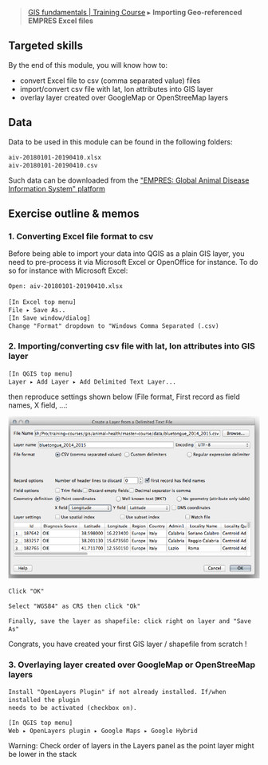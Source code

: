 > [GIS fundamentals | Training Course](agenda.md) ▸ **Importing Geo-referenced EMPRES Excel files**

## Targeted skills
By the end of this module, you will know how to:
* convert Excel file to csv (comma separated value) files
* import/convert csv file with lat, lon attributes into GIS layer
* overlay layer created over GoogleMap or OpenStreeMap layers

## Data
Data to be used in this module can be found in the following folders:
```
aiv-20180101-20190410.xlsx
aiv-20180101-20190410.csv
```

Such data can be downloaded from the ["EMPRES: Global Animal Disease Information System" platform](http://empres-i.fao.org/eipws3g/)

## Exercise outline & memos

### 1. Converting Excel file format to csv 

Before being able to import your data into QGIS as a plain GIS layer, you need to pre-process it via Microsoft Excel or OpenOffice for instance.
To do so for instance with Microsoft Excel:
```
Open: aiv-20180101-20190410.xlsx

[In Excel top menu] 
File ▸ Save As..
[In Save window/dialog]
Change "Format" dropdown to "Windows Comma Separated (.csv)
```

### 2. Importing/converting csv file with lat, lon attributes into GIS layer
```
[In QGIS top menu] 
Layer ▸ Add Layer ▸ Add Delimited Text Layer...
```
then reproduce settings shown below (File format, First record as field names, X field, ...:

![Importing csv](img/import-csv.png)

```
Click "OK"
```

```
Select "WGS84" as CRS then click "Ok"
```

```
Finally, save the layer as shapefile: click right on layer and "Save As"
```

Congrats, you have created your first GIS layer / shapefile from scratch !

### 3. Overlaying layer created over GoogleMap or OpenStreeMap layers

```
Install "OpenLayers Plugin" if not already installed. If/when installed the plugin
needs to be activated (checkbox on).
```

```
[In QGIS top menu] 
Web ▸ OpenLayers plugin ▸ Google Maps ▸ Google Hybrid
```

Warning: Check order of layers in the Layers panel as the point layer might be lower in the stack


